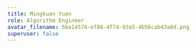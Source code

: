 ```yaml
---
title: Mingkuan Yuan
role: Algorithm Engineer
avatar_filename: 5ba14574-ef86-4f74-93a5-4b56cab43a8d.png
superuser: false
---
```

